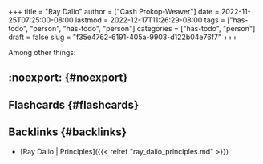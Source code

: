 +++
title = "Ray Dalio"
author = ["Cash Prokop-Weaver"]
date = 2022-11-25T07:25:00-08:00
lastmod = 2022-12-17T11:26:29-08:00
tags = ["has-todo", "person", "has-todo", "person"]
categories = ["has-todo", "person"]
draft = false
slug = "f35e4762-6191-405a-9903-d122b04e76f7"
+++

Among other things:


## :noexport: {#noexport}


## Flashcards {#flashcards}


## Backlinks {#backlinks}

-   [Ray Dalio | Principles]({{< relref "ray_dalio_principles.md" >}})
